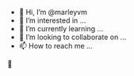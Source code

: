 - 👋 Hi, I’m @marleyvm
- 👀 I’m interested in ...
- 🌱 I’m currently learning ...
- 💞️ I’m looking to collaborate on ...
- 📫 How to reach me ...

<!---
marleyvm/marleyvm is a ✨ special ✨ repository because its `README.md` (this file) appears on your GitHub profile.
You can click the Preview link to take a look at your changes.
--->
  👋
